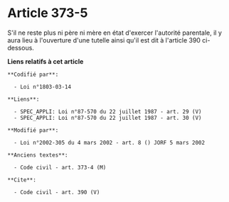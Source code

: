 # Article 373-5

S'il ne reste plus ni père ni mère en état d'exercer l'autorité parentale, il y aura lieu à l'ouverture d'une tutelle ainsi
qu'il est dit à l'article 390 ci-dessous.

**Liens relatifs à cet article**

	**Codifié par**:

	  - Loi n°1803-03-14

	**Liens**:

	  - SPEC_APPLI: Loi n°87-570 du 22 juillet 1987 - art. 29 (V)
	  - SPEC_APPLI: Loi n°87-570 du 22 juillet 1987 - art. 30 (V)

	**Modifié par**:

	  - Loi n°2002-305 du 4 mars 2002 - art. 8 () JORF 5 mars 2002

	**Anciens textes**:

	  - Code civil - art. 373-4 (M)

	**Cite**:

	  - Code civil - art. 390 (V)
